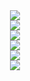 <div align="center">
  <div>
    <img src="https://github.com/user-attachments/assets/1e79bfac-0eee-4354-ab9f-0679aac06035">
  </div>
  <div>
    <img src="https://github.com/user-attachments/assets/dbd14318-2821-41e4-b81c-38afde338b99">
  </div>
  <div>
    <img src="https://github.com/user-attachments/assets/1448da71-ab9e-4d22-bac2-7206e393c7d6">
  </div>
  <div>
    <img src="https://github.com/user-attachments/assets/763cb04e-b12e-49b4-b9d1-de959bd4e058">
  </div>
  <div>
    <img src="https://github.com/user-attachments/assets/3448dc97-1c78-44aa-890a-83e30ba1ecbb">
  </div>
  <div>
    <img src="https://github.com/user-attachments/assets/1e1378e9-a83e-457e-9280-0f7d5681fe0a">
  </div>
</div>

